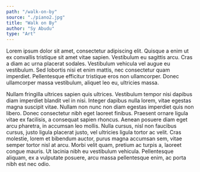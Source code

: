 ```yaml
---
path: "/walk-on-by"
source: "./piano2.jpg"
title: "Walk on By"
author: "Sy Abudu"
type: "Art"
---
```


Lorem ipsum dolor sit amet, consectetur adipiscing elit. Quisque a enim ut ex convallis tristique sit amet vitae sapien. Vestibulum eu sagittis arcu. Cras a diam ac urna placerat sodales. Vestibulum vehicula vel augue eu vestibulum. Sed lobortis nisi et enim mattis, nec consectetur quam imperdiet. Pellentesque efficitur tristique eros non ullamcorper. Donec ullamcorper massa vestibulum, aliquet leo eu, ultricies massa.

Nullam fringilla ultrices sapien quis ultrices. Vestibulum tempor nisi dapibus diam imperdiet blandit vel in nisi. Integer dapibus nulla lorem, vitae egestas magna suscipit vitae. Nullam non nunc non diam egestas imperdiet quis non libero. Donec consectetur nibh eget laoreet finibus. Praesent ornare ligula vitae ex facilisis, a consequat sapien rhoncus. Aenean posuere diam eget arcu pharetra, in accumsan leo mollis. Nulla cursus, nisl non faucibus cursus, justo ligula placerat justo, vel ultricies ligula tortor ac velit. Cras molestie, lorem et bibendum auctor, purus magna accumsan sem, vitae semper tortor nisl at arcu. Morbi velit quam, pretium ac turpis a, laoreet congue mauris. Ut lacinia nibh eu vestibulum vehicula. Pellentesque aliquam, ex a vulputate posuere, arcu massa pellentesque enim, ac porta nibh est nec odio.
